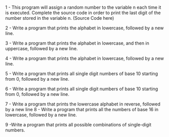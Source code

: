 1 - This program will assign a random number to the variable n each time it is executed. Complete the source code in order to print the last digit of the number stored in the variable n. (Source Code here)

2 - Write a program that prints the alphabet in lowercase, followed by a new line.

3 - Write a program that prints the alphabet in lowercase, and then in uppercase, followed by a new line.

4 - Write a program that prints the alphabet in lowercase, followed by a new line.

5 - Write a program that prints all single digit numbers of base 10 starting from 0, followed by a new line.

6 - Write a program that prints all single digit numbers of base 10 starting from 0, followed by a new line.

7 - Write a program that prints the lowercase alphabet in reverse, followed by a new line
8 - Write a program that prints all the numbers of base 16 in lowercase, followed by a new line.

9 -Write a program that prints all possible combinations of single-digit numbers.

